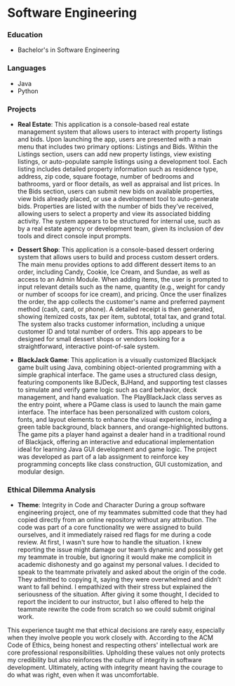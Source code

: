 # Software Engineering 

### Education
- Bachelor's in Software Engineering

### Languages
- Java
- Python
  
### Projects
- **Real Estate**: This application is a console-based real estate management system that allows users to interact with property listings and bids. Upon launching the app, users are presented with a main menu that includes two primary options: Listings and Bids. Within the Listings section, users can add new property listings, view existing listings, or auto-populate sample listings using a development tool. Each listing includes detailed property information such as residence type, address, zip code, square footage, number of bedrooms and bathrooms, yard or floor details, as well as appraisal and list prices.
In the Bids section, users can submit new bids on available properties, view bids already placed, or use a development tool to auto-generate bids. Properties are listed with the number of bids they’ve received, allowing users to select a property and view its associated bidding activity. The system appears to be structured for internal use, such as by a real estate agency or development team, given its inclusion of dev tools and direct console input prompts.

- **Dessert Shop**: This application is a console-based dessert ordering system that allows users to build and process custom dessert orders. The main menu provides options to add different dessert items to an order, including Candy, Cookie, Ice Cream, and Sundae, as well as access to an Admin Module. When adding items, the user is prompted to input relevant details such as the name, quantity (e.g., weight for candy or number of scoops for ice cream), and pricing. Once the user finalizes the order, the app collects the customer's name and preferred payment method (cash, card, or phone). A detailed receipt is then generated, showing itemized costs, tax per item, subtotal, total tax, and grand total. The system also tracks customer information, including a unique customer ID and total number of orders. This app appears to be designed for small dessert shops or vendors looking for a straightforward, interactive point-of-sale system.

- **BlackJack Game**: This application is a visually customized Blackjack game built using Java, combining object-oriented programming with a simple graphical interface. The game uses a structured class design, featuring components like BJDeck, BJHand, and supporting test classes to simulate and verify game logic such as card behavior, deck management, and hand evaluation. The PlayBlackJack class serves as the entry point, where a PGame class is used to launch the main game interface. The interface has been personalized with custom colors, fonts, and layout elements to enhance the visual experience, including a green table background, black banners, and orange-highlighted buttons. The game pits a player hand against a dealer hand in a traditional round of Blackjack, offering an interactive and educational implementation ideal for learning Java GUI development and game logic. The project was developed as part of a lab assignment to reinforce key programming concepts like class construction, GUI customization, and modular design.

### Ethical Dilemma Analysis
- **Theme**: Integrity in Code and Character
During a group software engineering project, one of my teammates submitted code that they had copied directly from an online repository without any attribution. The code was part of a core functionality we were assigned to build ourselves, and it immediately raised red flags for me during a code review. At first, I wasn't sure how to handle the situation. I knew reporting the issue might damage our team’s dynamic and possibly get my teammate in trouble, but ignoring it would make me complicit in academic dishonesty and go against my personal values.
I decided to speak to the teammate privately and asked about the origin of the code. They admitted to copying it, saying they were overwhelmed and didn’t want to fall behind. I empathized with their stress but explained the seriousness of the situation. After giving it some thought, I decided to report the incident to our instructor, but I also offered to help the teammate rewrite the code from scratch so we could submit original work.

This experience taught me that ethical decisions are rarely easy, especially when they involve people you work closely with. According to the ACM Code of Ethics, being honest and respecting others' intellectual work are core professional responsibilities. Upholding these values not only protects my credibility but also reinforces the culture of integrity in software development. Ultimately, acting with integrity meant having the courage to do what was right, even when it was uncomfortable.
